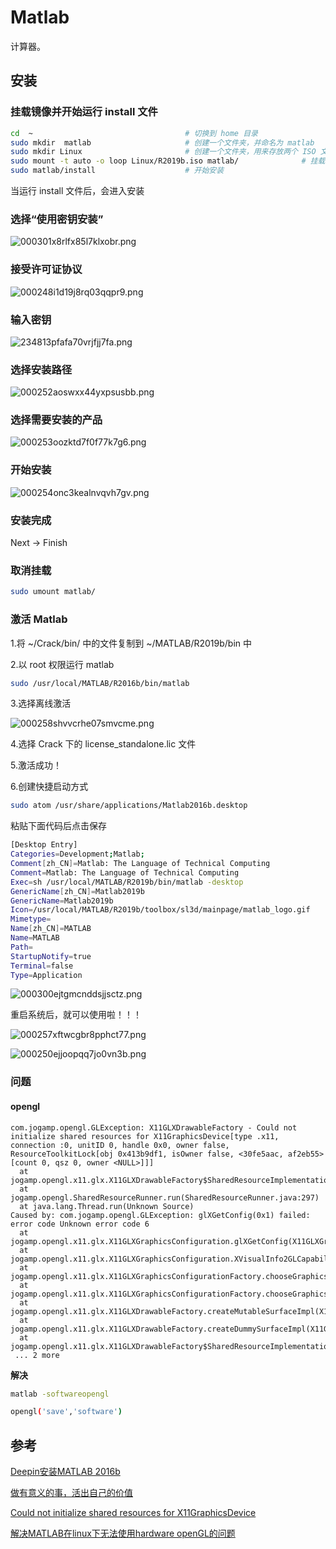 # Matlab

计算器。


## 安装

### 挂载镜像并开始运行 install 文件

```bash
cd  ~                                  # 切换到 home 目录
sudo mkdir  matlab                     # 创建一个文件夹，并命名为 matlab
sudo mkdir Linux                       # 创建一个文件夹，用来存放两个 ISO 文件（管理员打开才能移入）
sudo mount -t auto -o loop Linux/R2019b.iso matlab/              # 挂载
sudo matlab/install                    # 开始安装
```

当运行 install 文件后，会进入安装

### 选择“使用密钥安装”

![000301x8rlfx85l7klxobr.png](https://i.loli.net/2019/10/07/LSOw3CQM4BDImJo.png)

### 接受许可证协议

![000248i1d19j8rq03qqpr9.png](https://i.loli.net/2019/10/07/ZaNgGwR3tH61u2p.png)

### 输入密钥

![234813pfafa70vrjfjj7fa.png](https://i.loli.net/2019/10/07/Kbtp2mVP6BERk8c.png)

### 选择安装路径

![000252aoswxx44yxpsusbb.png](https://i.loli.net/2019/10/07/NOWMpzqr756XvmA.png)

### 选择需要安装的产品

![000253oozktd7f0f77k7g6.png](https://i.loli.net/2019/10/07/syO1oJ8GklMWPFZ.png)

### 开始安装

![000254onc3kealnvqvh7gv.png](https://i.loli.net/2019/10/07/co9TIfdEwu6m5nY.png)

### 安装完成

Next -> Finish

### 取消挂载

```bash
sudo umount matlab/
```

### 激活 Matlab

1.将 ~/Crack/bin/ 中的文件复制到 ~/MATLAB/R2019b/bin 中

2.以 root 权限运行 matlab

```bash
sudo /usr/local/MATLAB/R2016b/bin/matlab
```

3.选择离线激活

![000258shvvcrhe07smvcme.png](https://i.loli.net/2019/10/07/B9vqOKAXgcrID17.png)

4.选择 Crack 下的 license_standalone.lic 文件  

5.激活成功！  

6.创建快捷启动方式

```bash
sudo atom /usr/share/applications/Matlab2016b.desktop
```

粘贴下面代码后点击保存

```bash
[Desktop Entry]
Categories=Development;Matlab;
Comment[zh_CN]=Matlab: The Language of Technical Computing
Comment=Matlab: The Language of Technical Computing
Exec=sh /usr/local/MATLAB/R2019b/bin/matlab -desktop
GenericName[zh_CN]=Matlab2019b
GenericName=Matlab2019b
Icon=/usr/local/MATLAB/R2019b/toolbox/sl3d/mainpage/matlab_logo.gif
Mimetype=
Name[zh_CN]=MATLAB
Name=MATLAB
Path=
StartupNotify=true
Terminal=false
Type=Application
```

![000300ejtgmcnddsjjsctz.png](https://i.loli.net/2019/10/07/k4u7WTdJbeaD8Pr.png)

重启系统后，就可以使用啦！！！

![000257xftwcgbr8pphct77.png](https://i.loli.net/2019/10/07/PhGbm3j6nzpqETe.png)

![000250ejjoopqq7jo0vn3b.png](https://i.loli.net/2019/10/07/fpJFVc7mOHsXNz8.png)

### 问题

#### opengl

```
com.jogamp.opengl.GLException: X11GLXDrawableFactory - Could not initialize shared resources for X11GraphicsDevice[type .x11, connection :0, unitID 0, handle 0x0, owner false, ResourceToolkitLock[obj 0x413b9df1, isOwner false, <30fe5aac, af2eb55>[count 0, qsz 0, owner <NULL>]]]
  at jogamp.opengl.x11.glx.X11GLXDrawableFactory$SharedResourceImplementation.createSharedResource(X11GLXDrawableFactory.java:326)
  at jogamp.opengl.SharedResourceRunner.run(SharedResourceRunner.java:297)
  at java.lang.Thread.run(Unknown Source)
Caused by: com.jogamp.opengl.GLException: glXGetConfig(0x1) failed: error code Unknown error code 6
  at jogamp.opengl.x11.glx.X11GLXGraphicsConfiguration.glXGetConfig(X11GLXGraphicsConfiguration.java:570)
  at jogamp.opengl.x11.glx.X11GLXGraphicsConfiguration.XVisualInfo2GLCapabilities(X11GLXGraphicsConfiguration.java:500)
  at jogamp.opengl.x11.glx.X11GLXGraphicsConfigurationFactory.chooseGraphicsConfigurationXVisual(X11GLXGraphicsConfigurationFactory.java:434)
  at jogamp.opengl.x11.glx.X11GLXGraphicsConfigurationFactory.chooseGraphicsConfigurationStatic(X11GLXGraphicsConfigurationFactory.java:240)
  at jogamp.opengl.x11.glx.X11GLXDrawableFactory.createMutableSurfaceImpl(X11GLXDrawableFactory.java:524)
  at jogamp.opengl.x11.glx.X11GLXDrawableFactory.createDummySurfaceImpl(X11GLXDrawableFactory.java:535)
  at jogamp.opengl.x11.glx.X11GLXDrawableFactory$SharedResourceImplementation.createSharedResource(X11GLXDrawableFactory.java:283)
 ... 2 more
```

**解决**

```bash
matlab -softwareopengl

opengl('save','software')
```

## 参考

[Deepin安装MATLAB 2016b](https://bbs.deepin.org/forum.php?mod=viewthread&tid=174620&highlight=matlab)

[做有意义的事，活出自己的价值](http://kmshareall.blogspot.com/2019/09/matlab-r2019b-matlab-r2019b-windows.html)

[Could not initialize shared resources for X11GraphicsDevice](https://ww2.mathworks.cn/matlabcentral/answers/342906-could-not-initialize-shared-resources-for-x11graphicsdevice)

[解决MATLAB在linux下无法使用hardware openGL的问题](https://www.jarviswang.me/?p=467)
